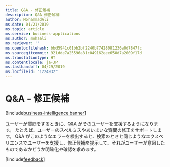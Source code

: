 ```yaml
---
title: Q&A - 修正候補
description: Q&A 修正候補
author: MohammadAli
ms.date: 01/21/2019
ms.topic: article
ms.service: business-applications
ms.author: mohaali
ms.reviewer: ''
ms.openlocfilehash: bbd5941c01bb2bf2240b77428081236a0d7847fc
ms.sourcegitcommit: 921dde7a25596a81c049162eee650d7a2009f17d
ms.translationtype: HT
ms.contentlocale: ja-JP
ms.lasthandoff: 04/29/2019
ms.locfileid: "1224932"
---
```

#  <a name="qa--did-you-mean"></a>Q&A - 修正候補
[!include[business-intelligence banner](../../../includes/business-intelligence.md)]


ユーザーが質問をするときに、Q&A がそのユーザーを支援するようになります。 たとえば、ユーザーのスペルミスやあいまいな質問の修正をサポートします。 Q&A がこのようなエラーを検出すると、検索のときと同じようなエクスペリエンスでユーザーを支援し、修正候補を提示して、それがユーザーが意図したものであるかどうか明確化や確認を求めます。

[!include[feedback](../../includes/service-feedback.md)]